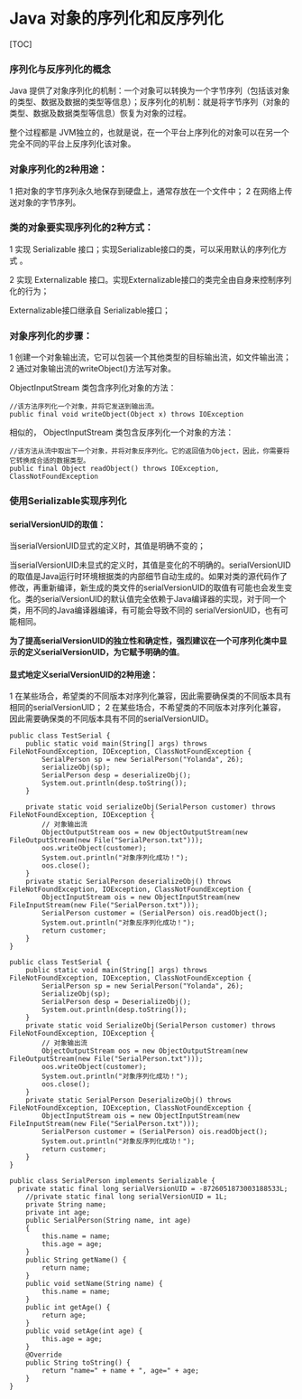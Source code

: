 # Java 对象的序列化和反序列化

[TOC]

### 序列化与反序列化的概念

Java 提供了对象序列化的机制：一个对象可以转换为一个字节序列（包括该对象的类型、数据及数据的类型等信息）；反序列化的机制：就是将字节序列（对象的类型、数据及数据类型等信息）恢复为对象的过程。

整个过程都是 JVM独立的，也就是说，在一个平台上序列化的对象可以在另一个完全不同的平台上反序列化该对象。

### 对象序列化的2种用途：

1 把对象的字节序列永久地保存到硬盘上，通常存放在一个文件中；
2 在网络上传送对象的字节序列。



### 类的对象要实现序列化的2种方式：

1 实现 Serializable 接口；实现Serializable接口的类，可以采用默认的序列化方式 。

2 实现 Externalizable 接口。实现Externalizable接口的类完全由自身来控制序列化的行为；

   Externalizable接口继承自 Serializable接口；

### 对象序列化的步骤：

1 创建一个对象输出流，它可以包装一个其他类型的目标输出流，如文件输出流；
2 通过对象输出流的writeObject()方法写对象。

ObjectInputStream  类包含序列化对象的方法：

```
//该方法序列化一个对象，并将它发送到输出流。
public final void writeObject(Object x) throws IOException
```

相似的， ObjectInputStream 类包含反序列化一个对象的方法：

```
//该方法从流中取出下一个对象，并将对象反序列化。它的返回值为Object，因此，你需要将它转换成合适的数据类型。
public final Object readObject() throws IOException,                                 ClassNotFoundException
```



### 使用Serializable实现序列化

#### serialVersionUID的取值：

当serialVersionUID显式的定义时，其值是明确不变的；

当serialVersionUID未显式的定义时，其值是变化的不明确的。serialVersionUID的取值是Java运行时环境根据类的内部细节自动生成的。如果对类的源代码作了修改，再重新编译，新生成的类文件的serialVersionUID的取值有可能也会发生变化。类的serialVersionUID的默认值完全依赖于Java编译器的实现，对于同一个类，用不同的Java编译器编译，有可能会导致不同的 serialVersionUID，也有可能相同。

**为了提高serialVersionUID的独立性和确定性，强烈建议在一个可序列化类中显示的定义serialVersionUID，为它赋予明确的值**。

#### 显式地定义serialVersionUID的2种用途：

1 在某些场合，希望类的不同版本对序列化兼容，因此需要确保类的不同版本具有相同的serialVersionUID；
2 在某些场合，不希望类的不同版本对序列化兼容，因此需要确保类的不同版本具有不同的serialVersionUID。

```
public class TestSerial {
	public static void main(String[] args) throws FileNotFoundException, IOException, ClassNotFoundException {
		SerialPerson sp = new SerialPerson("Yolanda", 26);
		serializeObj(sp);
		SerialPerson desp = deserializeObj();
		System.out.println(desp.toString());
	}

	private static void serializeObj(SerialPerson customer) throws FileNotFoundException, IOException {
		// 对象输出流
		ObjectOutputStream oos = new ObjectOutputStream(new FileOutputStream(new File("SerialPerson.txt")));
		oos.writeObject(customer);
		System.out.println("对象序列化成功！");
		oos.close();
	}
	private static SerialPerson deserializeObj() throws FileNotFoundException, IOException, ClassNotFoundException {
		ObjectInputStream ois = new ObjectInputStream(new FileInputStream(new File("SerialPerson.txt")));
		SerialPerson customer = (SerialPerson) ois.readObject();
		System.out.println("对象反序列化成功！");
		return customer;
	}
}

public class TestSerial {
	public static void main(String[] args) throws FileNotFoundException, IOException, ClassNotFoundException {
		SerialPerson sp = new SerialPerson("Yolanda", 26);
		SerializeObj(sp);
		SerialPerson desp = DeserializeObj();
		System.out.println(desp.toString());
	}
	private static void SerializeObj(SerialPerson customer) throws FileNotFoundException, IOException {
		// 对象输出流
		ObjectOutputStream oos = new ObjectOutputStream(new FileOutputStream(new File("SerialPerson.txt")));
		oos.writeObject(customer);
		System.out.println("对象序列化成功！");
		oos.close();
	}
	private static SerialPerson DeserializeObj() throws FileNotFoundException, IOException, ClassNotFoundException {
		ObjectInputStream ois = new ObjectInputStream(new FileInputStream(new File("SerialPerson.txt")));
		SerialPerson customer = (SerialPerson) ois.readObject();
		System.out.println("对象反序列化成功！");
		return customer;
	}
}

public class SerialPerson implements Serializable {
  private static final long serialVersionUID = -8726051873003188533L;
	//private static final long serialVersionUID = 1L;	
	private String name;
	private int age;
	public SerialPerson(String name, int age)
	{
		this.name = name;
		this.age = age;
	}
	public String getName() {
		return name;
	}
	public void setName(String name) {
		this.name = name;
	}
	public int getAge() {
		return age;
	}
	public void setAge(int age) {
		this.age = age;
	}
	@Override
	public String toString() {
		return "name=" + name + ", age=" + age;
	}
}
```

